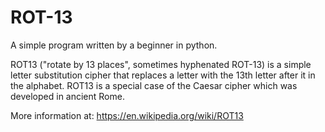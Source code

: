 # ROT-13
A simple program written by a beginner in python.

ROT13 ("rotate by 13 places", sometimes hyphenated ROT-13) is a simple letter substitution cipher that replaces a letter with the 13th letter after it in the alphabet. 
ROT13 is a special case of the Caesar cipher which was developed in ancient Rome.

More information at: https://en.wikipedia.org/wiki/ROT13
